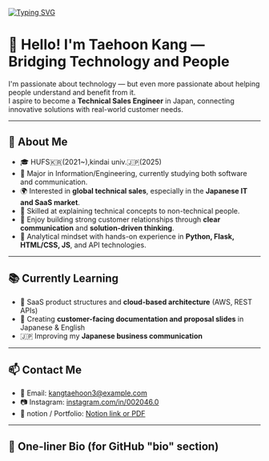 [![Typing SVG](https://readme-typing-svg.demolab.com/?lines=Welcome+to+hoonchan01's+GitHub!;Currently+Learning+AI+and+Fullstack;&color=8e44ad&center=true&vCenter=true&size=28&width=1000)](https://git.io/typing-svg)

# 👋 Hello! I'm Taehoon Kang — Bridging Technology and People

I'm passionate about technology — but even more passionate about helping people understand and benefit from it.  
I aspire to become a **Technical Sales Engineer** in Japan, connecting innovative solutions with real-world customer needs.

---

## 💼 About Me
- 🎓 HUFS🇰🇷(2021~),kindai univ.🇯🇵(2025)
- 🔧 Major in Information/Engineering, currently studying both software and communication.
- 🌍 Interested in **global technical sales**, especially in the **Japanese IT and SaaS market**.
- 💬 Skilled at explaining technical concepts to non-technical people.
- 🤝 Enjoy building strong customer relationships through **clear communication** and **solution-driven thinking**.
- 🧠 Analytical mindset with hands-on experience in **Python, Flask, HTML/CSS, JS**, and API technologies.

---

## 📚 Currently Learning
- 🔧 SaaS product structures and **cloud-based architecture** (AWS, REST APIs)
- 📄 Creating **customer-facing documentation and proposal slides** in Japanese & English
- 🇯🇵 Improving my **Japanese business communication** 

---

## 📫 Contact Me
- 📧 Email: kangtaehoon3@example.com  
- 📷 Instagram: [instagram.com/in/002046.0](https://linkedin.com/in/002046.0)  
- 📝 notion / Portfolio: [Notion link or PDF]([https://notion.so/yourresume](https://www.notion.so/1b3d634f60df80f48863ebbf879b8d9e?v=1bad634f60df80e1bd46000c6b378006))  

---

## 💬 One-liner Bio (for GitHub "bio" section)


